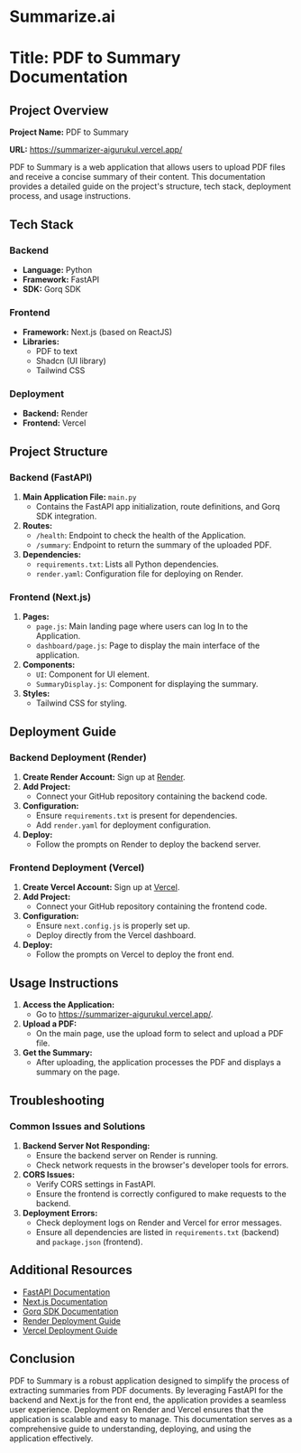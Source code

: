 # Summarize.ai
# Title: PDF to Summary Documentation

## Project Overview

**Project Name:** PDF to Summary

**URL:** https://summarizer-aigurukul.vercel.app/

PDF to Summary is a web application that allows users to upload PDF files and receive a concise summary of their content. This documentation provides a detailed guide on the project's structure, tech stack, deployment process, and usage instructions.

## Tech Stack

### Backend

- **Language:** Python
- **Framework:** FastAPI
- **SDK:** Gorq SDK

### Frontend

- **Framework:** Next.js (based on ReactJS)
- **Libraries:**
    - PDF to text
    - Shadcn (UI library)
    - Tailwind CSS

### Deployment

- **Backend:** Render
- **Frontend:** Vercel

## Project Structure

### Backend (FastAPI)

1. **Main Application File:** `main.py`
    - Contains the FastAPI app initialization, route definitions, and Gorq SDK integration.
2. **Routes:**
    - `/health`: Endpoint to check the health of the Application.
    - `/summary`: Endpoint to return the summary of the uploaded PDF.
3. **Dependencies:**
    - `requirements.txt`: Lists all Python dependencies.
    - `render.yaml`: Configuration file for deploying on Render.

### Frontend (Next.js)

1. **Pages:**
    - `page.js`: Main landing page where users can log In to the Application.
    - `dashboard/page.js`: Page to display the main interface of the application.
2. **Components:**
    - `UI`: Component for UI element.
    - `SummaryDisplay.js`: Component for displaying the summary.
3. **Styles:**
    - Tailwind CSS for styling.

## Deployment Guide

### Backend Deployment (Render)

1. **Create Render Account:** Sign up at [Render](https://render.com/).
2. **Add Project:**
    - Connect your GitHub repository containing the backend code.
3. **Configuration:**
    - Ensure `requirements.txt` is present for dependencies.
    - Add `render.yaml` for deployment configuration.
4. **Deploy:**
    - Follow the prompts on Render to deploy the backend server.

### Frontend Deployment (Vercel)

1. **Create Vercel Account:** Sign up at [Vercel](https://vercel.com/).
2. **Add Project:**
    - Connect your GitHub repository containing the frontend code.
3. **Configuration:**
    - Ensure `next.config.js` is properly set up.
    - Deploy directly from the Vercel dashboard.
4. **Deploy:**
    - Follow the prompts on Vercel to deploy the front end.

## Usage Instructions

1. **Access the Application:**
    - Go to https://summarizer-aigurukul.vercel.app/.
2. **Upload a PDF:**
    - On the main page, use the upload form to select and upload a PDF file.
3. **Get the Summary:**
    - After uploading, the application processes the PDF and displays a summary on the page.

## Troubleshooting

### Common Issues and Solutions

1. **Backend Server Not Responding:**
    - Ensure the backend server on Render is running.
    - Check network requests in the browser's developer tools for errors.
2. **CORS Issues:**
    - Verify CORS settings in FastAPI.
    - Ensure the frontend is correctly configured to make requests to the backend.
3. **Deployment Errors:**
    - Check deployment logs on Render and Vercel for error messages.
    - Ensure all dependencies are listed in `requirements.txt` (backend) and `package.json` (frontend).

## Additional Resources

- [FastAPI Documentation](https://fastapi.tiangolo.com/)
- [Next.js Documentation](https://nextjs.org/docs)
- [Gorq SDK Documentation](https://gorq.io/docs)
- [Render Deployment Guide](https://render.com/docs)
- [Vercel Deployment Guide](https://vercel.com/docs)

## Conclusion

PDF to Summary is a robust application designed to simplify the process of extracting summaries from PDF documents. By leveraging FastAPI for the backend and Next.js for the front end, the application provides a seamless user experience. Deployment on Render and Vercel ensures that the application is scalable and easy to manage. This documentation serves as a comprehensive guide to understanding, deploying, and using the application effectively.